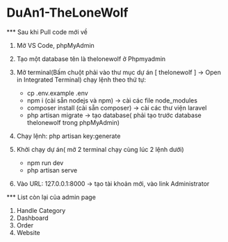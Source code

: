 # DuAn1-TheLoneWolf

\*\*\* Sau khi Pull code mới về

1. Mở VS Code, phpMyAdmin

2. Tạo một database tên là thelonewolf ở Phpmyadmin

3. Mở terminal(Bấm chuột phải vào thư mục dự án [ thelonewolf ] -> Open in Integrated Terminal) chạy lệnh theo thứ tự:
    - cp .env.example .env
    - npm i (cài sẵn nodejs và npm) -> cài các file node_modules
    - composer install (cài sẵn composer) -> cài các thư viện laravel
    - php artisan migrate -> tạo database( phải tạo trước database thelonewolf trong phpMyAdmin)
4. Chạy lệnh: php artisan key:generate

5. Khởi chạy dự án( mở 2 terminal chạy cùng lúc 2 lệnh dưới)
    - npm run dev
    - php artisan serve
6. Vào URL: 127.0.0.1:8000 -> tạo tài khoản mới, vào link Administrator

\*\*\* List còn lại của admin page

1. Handle Category
2. Dashboard
3. Order
4. Website
